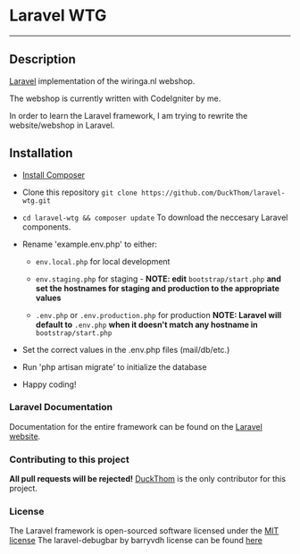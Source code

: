 # Laravel WTG

* * *

## Description

[Laravel](http://laravel.com/) implementation of the wiringa.nl webshop.

The webshop is currently written with CodeIgniter by me.

In order to learn the Laravel framework, I am trying to rewrite the website/webshop in Laravel.

## Installation

* [Install Composer](https://getcomposer.org)

* Clone this repository `git clone https://github.com/DuckThom/laravel-wtg.git`

* `cd laravel-wtg && composer update` To download the neccesary Laravel components.

* Rename 'example.env.php' to either:

    * `env.local.php` for local development
    
    * `env.staging.php` for staging - **NOTE: edit** `bootstrap/start.php` **and set the hostnames for staging and production to the appropriate values**
    
    * `.env.php` or `.env.production.php` for production **NOTE: Laravel will default to** `.env.php` **when it doesn't match any hostname in** `bootstrap/start.php`
    
* Set the correct values in the .env.php files (mail/db/etc.)

* Run 'php artisan migrate' to initialize the database

* Happy coding!

### Laravel Documentation

Documentation for the entire framework can be found on the [Laravel website](http://laravel.com/docs).

### Contributing to this project

**All pull requests will be rejected!**
[DuckThom](https://github.com/DuckThom) is the only contributor for this project.

### License

The Laravel framework is open-sourced software licensed under the [MIT license](http://opensource.org/licenses/MIT)
The laravel-debugbar by barryvdh license can be found [here](https://github.com/barryvdh/laravel-debugbar/blob/master/LICENSE)
